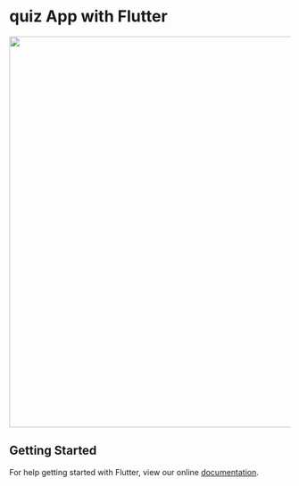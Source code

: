 # quiz App with Flutter

<div style="text-align: center;">
<img src="https://i.imgur.com/9nYCiPV.gif" width="700"  />
</div>

## Getting Started

For help getting started with Flutter, view our online
[documentation](https://flutter.io/).
